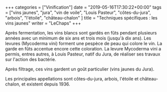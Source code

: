 +++
categories = ["Vinification"]
date = "2019-05-16T17:30:22+00:00"
tags = ["vins jaunes", "jura", "vin de voile", "Louis Pasteur", "côtes-du-jura", "arbois", "l'étoile", "château-chalon" ]
title = "Techniques spécifiques : les vins jaunes"
writer = "LeChaps"
+++

Après fermentation, les vins blancs sont gardés en fûts pendant plusieurs années avec un minimum de six ans et trois mois (jusqu'à dix ans). Les levures (Mycoderma vini) forment une pespèce de peau qui colore le vin. La garde en fûts accentue encore cette coloration. La levure Mycoderma vini a permis, entres autres, à Louis Pasteur, natif du Jura, de réaliser ses travaux sur l'action des bactérie.  

Après filtrage, ces vins gardent un goût particulier (vins jaunes du Jura).  

Les principales appellations sont côtes-du-jura, arbois, l'étoile et château-chalon, et existent depuis 1936.
